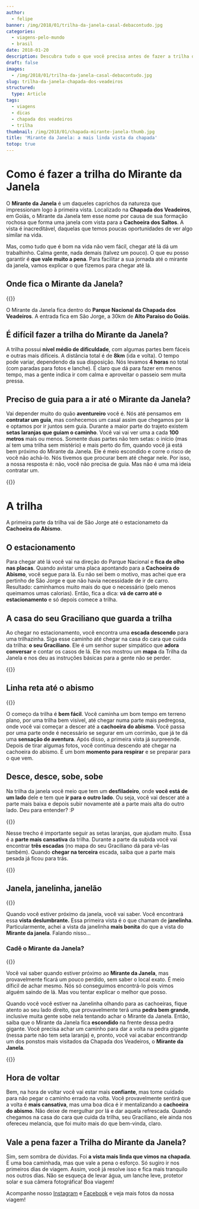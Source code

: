 ```yaml
---
author:
  - felipe
banner: /img/2018/01/trilha-da-janela-casal-debacontudo.jpg
categories:
  - viagens-pelo-mundo
  - brasil
date: 2018-01-20
description: Descubra tudo o que você precisa antes de fazer a trilha do Mirante da Janela
draft: false
images:
  - /img/2018/01/trilha-da-janela-casal-debacontudo.jpg
slug: trilha-da-janela-chapada-dos-veadeiros
structured:
  type: Article
tags:
  - viagens
  - dicas
  - chapada dos veadeiros
  - trilha
thumbnail: /img/2018/01/chapada-mirante-janela-thumb.jpg
title: 'Mirante da Janela: a mais linda vista da chapada'
totop: true
---
```


# Como é fazer a trilha do Mirante da Janela

O **Mirante da Janela** é um daqueles caprichos da natureza que impressionam logo à primeira vista. Localizado na **Chapada dos Veadeiros**, em Goiás, o Mirante da Janela tem esse nome por causa de sua formação rochosa que forma uma janela com vista para a **Cachoeira dos Saltos**. A vista é inacreditável, daquelas que temos poucas oportunidades de ver algo similar na vida.

Mas, como tudo que é bom na vida não vem fácil, chegar até lá dá um trabalhinho. Calma gente, nada demais (talvez um pouco). O que eu posso garantir é **que vale muito a pena**. Para facilitar a sua jornada até o mirante da janela, vamos explicar o que fizemos para chegar até lá.

## Onde fica o Mirante da Janela?

{{<img-full src="/img/2018/01/trilha-da-janela-vista-3.jpg" alt="Casal De Bacon Tudo - Mirante da Janela"  height="800" width="1280" title="">}}

O Mirante da Janela fica dentro do **Parque Nacional da Chapada dos Veadeiros**. A entrada fica em São Jorge, a 30km de **Alto Paraíso do Goiás**.

## É difícil fazer a trilha do Mirante da Janela?

A trilha possui **nível médio de dificuldade**, com algumas partes bem fáceis e outras mais difíceis. A distância total é de **8km** (ida e volta). O tempo pode variar, dependendo da sua disposição. Nós levamos **4 horas** no total (com paradas para fotos e lanche). É claro que dá para fazer em menos tempo, mas a gente indica ir com calma e aproveitar o passeio sem muita pressa.

## Preciso de guia para a ir até o Mirante da Janela?

Vai depender muito do quão **aventureiro** você é. Nós até pensamos em **contratar um guia**, mas conhecemos um casal assim que chegamos por lá e optamos por ir juntos sem guia. Durante a maior parte do trajeto existem **setas laranjas que guiam o caminho**. Você vai vai ver uma a cada **100 metros** mais ou menos. Somente duas partes não tem setas: o início (mas aí tem uma trilha sem mistério) e mais perto do fim, quando você já está bem próximo do Mirante da Janela. Ele é meio escondido e corre o risco de você não achá-lo. Nós tivemos que procurar bem até chegar nele. Por isso, a nossa resposta é: não, você não precisa de guia. Mas não é uma má ideia contratar um.

{{<img-full src="/img/2018/01/trilha-da-janela-seta.jpg" alt="Casal De Bacon Tudo - Mirante da Janela"  height="800" width="1280" title="">}}

# A trilha

A primeira parte da trilha vai de São Jorge até o estacionameto da **Cachoeira do Abismo**.

## O estacionamento

Para chegar até lá você vai na direção do Parque Nacional e **fica de olho nas placas**. Quando avistar uma placa apontando para a **Cachoeira do Abismo**, você segue para lá. Eu não sei bem o motivo, mas achei que era pertinho de São Jorge e que não havia necessidade de ir de carro. Resultado: caminhamos muito mais do que o necessário (pelo menos queimamos umas calorias). Então, fica a dica: **vá de carro até o estacionamento** e só depois comece a trilha.

## A casa do seu Graciliano que guarda a trilha

Ao chegar no estacionamento, você encontra uma **escada descendo** para uma trilhazinha. Siga esse caminho até chegar na casa do cara que cuida da trilha: **o seu Graciliano**. Ele é um senhor super simpático que **adora conversar** e contar os casos de lá.
Ele nos mostrou um **mapa** da Trilha da Janela e nos deu as instruções básicas para a gente não se perder.

{{<img-full src="/img/2018/01/trilha-da-janela-mapa.jpg" alt="Casal De Bacon Tudo - Mirante da Janela"  height="800" width="1280" title="">}}

## Linha reta até o abismo

{{<img-full src="/img/2018/01/trilha-da-janela-vista-1.jpg" alt="Casal De Bacon Tudo - Mirante da Janela"  height="800" width="1280" title="">}}

O começo da trilha é **bem fácil**. Você caminha um bom tempo em terreno plano, por uma trilha bem visível, até chegar numa parte mais pedregosa, onde você vai começar a descer até a **cachoeira do abismo**. Você passa por uma parte onde é necessário se segurar em um corrimão, que já te dá uma **sensação de aventura**. Após disso, a primeira vista já surpreende. Depois de tirar algumas fotos, você continua descendo até chegar na cachoeira do abismo. É um bom **momento para respirar** e se preparar para o que vem.

## Desce, desce, sobe, sobe

Na trilha da janela você meio que tem um **desfiladeiro**, onde **você está de um lado** dele e tem que **ir para o outro lado**. Ou seja, você vai descer até a parte mais baixa e depois subir novamente até a parte mais alta do outro lado. Deu para entender? :P

{{<img-full src="/img/2018/01/trilha-da-janela-descendo.jpg" alt="Casal De Bacon Tudo - Mirante da Janela"  height="800" width="1280" title="Descendo, bem de boa">}}

Nesse trecho é importante seguir as setas laranjas, que ajudam muito. Essa é a **parte mais cansativa** da trilha. Durante a parte da subida você vai encontrar **três escadas** (no mapa do seu Graciliano dá para vê-las também). Quando **chegar na terceira** escada, saiba que a parte mais pesada já ficou para trás.

{{<img-full src="/img/2018/01/trilha-da-janela-subindo.jpg" alt="Casal De Bacon Tudo - Mirante da Janela"  height="800" width="1280" title="Subindo, nem tão de boa">}}

## Janela, janelinha, janelão

{{<img-full src="/img/2018/01/trilha-da-janela-casal.jpg" alt="Casal De Bacon Tudo - Mirante da Janela"  height="800" width="1280" title="">}}

Quando você estiver próximo da janela, você vai saber. Você encontrará essa **vista deslumbrante.** Essa primeira vista é o que chamam de **janelinha**. Particularmente, achei a vista da janelinha **mais bonita** do que a vista do **Mirante da janela**. Falando nisso...

### Cadê o Mirante da Janela?

{{<img-full src="/img/2018/01/trilha-da-janela-felipe.jpg" alt="Casal De Bacon Tudo - Mirante da Janela"  height="800" width="1280" title="">}}

Você vai saber quando estiver próximo ao **Mirante da Janela**, mas provavelmente ficará um pouco perdido, sem saber o local exato. É meio díficil de achar mesmo. Nós só conseguimos encontrá-lo pois vimos alguém saindo de lá. Mas vou tentar explicar o melhor que posso.

Quando você você estiver na Janelinha olhando para as cachoeiras, fique atento ao seu lado direito, que provavelmente terá uma **pedra bem grande**, inclusive muita gente sobe nela tentando achar o Mirante da Janela.
Então, saiba que o Mirante da Janela fica **escondido** na frente dessa pedra gigante. Você precisa achar um caminho para dar a volta na pedra gigante (nessa parte não tem seta laranja) e, pronto, você vai acabar encontrandp um dos ponstos mais visitados da Chapada dos Veadeiros, o **Mirante da Janela**.

{{<img-full src="/img/2018/01/trilha-da-janela-mirante.jpg" alt="Casal De Bacon Tudo - Mirante da Janela"  width="1024" height="1280" title="">}}

## Hora de voltar

Bem, na hora de voltar você vai estar mais **confiante**, mas tome cuidado para não pegar o caminho errado na volta.
Você provavelmente sentirá que a volta é **mais cansativa**, mas uma boa dica é ir mentalizando a **cachoeira do abismo**. Não deixe de mergulhar por lá e dar aquela refrescada. Quando chegamos na casa do cara que cuida da trilha, seu Graciliano, ele ainda nos ofereceu melancia, que foi muito mais do que bem-vinda, claro.

## Vale a pena fazer a Trilha do Mirante da Janela?

Sim, sem sombra de dúvidas. Foi **a vista mais linda que vimos na chapada**. É uma boa caminhada, mas que vale a pena o esforço. Só sugiro ir nos primeiros dias de viagem. Assim, você já resolve isso e fica mais tranquilo nos outros dias. Não se esqueça de levar água, um lanche leve, protetor solar e sua câmera fotográfica! Boa viagem!

Acompanhe nosso [Instagram](https://www.instagram.com/casaldebacontudo/) e [Facebook](https://www.facebook.com/debacontudo) e veja mais fotos da nossa viagem!
